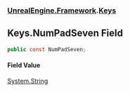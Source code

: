 ### [UnrealEngine.Framework](./UnrealEngine-Framework.md 'UnrealEngine.Framework').[Keys](./Keys.md 'UnrealEngine.Framework.Keys')
## Keys.NumPadSeven Field
  
```csharp
public const NumPadSeven;
```
#### Field Value
[System.String](https://docs.microsoft.com/en-us/dotnet/api/System.String 'System.String')  

